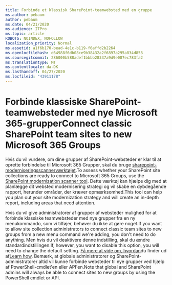 ```yaml
---
title: Forbinde et klassisk SharePoint-teamwebsted med en gruppe
ms.author: pebaum
author: pebaum
ms.date: 04/21/2020
ms.audience: ITPro
ms.topic: article
ROBOTS: NOINDEX, NOFOLLOW
localization_priority: Normal
ms.assetid: a1f6b170-bead-4e1c-b119-f6affd2b2264
ms.openlocfilehash: d64988f6db08ce9b38432a2f6897a295a834d853
ms.sourcegitcommit: 286000b588adef1bbbb28337a9d9e087ec783fa2
ms.translationtype: MT
ms.contentlocale: da-DK
ms.lasthandoff: 04/27/2020
ms.locfileid: "43911178"
---
```

# <a name="connect-classic-sharepoint-team-sites-to-new-microsoft-365-groups"></a><span data-ttu-id="0618d-102">Forbinde klassiske SharePoint-teamwebsteder med nye Microsoft 365-grupper</span><span class="sxs-lookup"><span data-stu-id="0618d-102">Connect classic SharePoint team sites to new Microsoft 365 Groups</span></span>

<span data-ttu-id="0618d-103">Hvis du vil vurdere, om dine grupper af SharePoint-websteder er klar til at oprette forbindelse til Microsoft 365 Grupper, skal du bruge [sharepoint-moderniseringsscannerværktøjet](https://go.microsoft.com/fwlink/?linkid=873066).</span><span class="sxs-lookup"><span data-stu-id="0618d-103">To assess whether your SharePoint site collections are ready to connect to Microsoft 365 Groups, use the [SharePoint modernization scanner tool](https://go.microsoft.com/fwlink/?linkid=873066).</span></span> <span data-ttu-id="0618d-104">Dette værktøj kan hjælpe dig med at planlægge dit websted modernisering strategi og vil skabe en dybdegående rapport, herunder områder, der kræver opmærksomhed.</span><span class="sxs-lookup"><span data-stu-id="0618d-104">This tool can help you plan out your site modernization strategy and will create an in-depth report, including areas that need attention.</span></span>
  
<span data-ttu-id="0618d-105">Hvis du vil give administratorer af grupper af websteder mulighed for at forbinde klassiske teamwebsteder med nye grupper fra en ny menukommando, som vi tilføjer, behøver du ikke at gøre noget.</span><span class="sxs-lookup"><span data-stu-id="0618d-105">If you want to allow site collection administrators to connect classic team sites to new groups from a new menu command we're adding, you don't need to do anything.</span></span> <span data-ttu-id="0618d-106">Men hvis du vil deaktivere denne indstilling, skal du ændre standardindstillingen.</span><span class="sxs-lookup"><span data-stu-id="0618d-106">If, however, you want to disable this option, you will need to change the default setting.</span></span> <span data-ttu-id="0618d-107">[Få mere at vide om, hvordan](https://go.microsoft.com/fwlink/?linkid=2004316)du finder ud af</span><span class="sxs-lookup"><span data-stu-id="0618d-107">[Learn how](https://go.microsoft.com/fwlink/?linkid=2004316).</span></span> <span data-ttu-id="0618d-108">Bemærk, at globale administratorer og SharePoint-administratorer altid vil kunne forbinde websteder til nye grupper ved hjælp af PowerShell-cmdlet'en eller API'en.</span><span class="sxs-lookup"><span data-stu-id="0618d-108">Note that global and SharePoint admins will always be able to connect sites to new groups by using the PowerShell cmdlet or API.</span></span>
  


